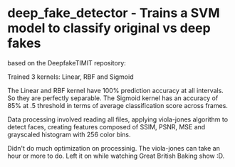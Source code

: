 # deep_fake_detector - Trains a SVM model to classify original vs deep fakes

based on the DeepfakeTIMIT repository:

Trained 3 kernels: Linear, RBF and Sigmoid

The Linear and RBF kernel have 100% prediction accuracy at all intervals.  So they are perfectly separable.  The Sigmoid kernel
has an accuracy of 85% at .5 threshold in terms of average classification score across frames.

Data processing involved reading all files, applying viola-jones algorithm to detect faces, creating features composed of SSIM, PSNR, MSE and grayscaled histogram with 256 color bins.

Didn't do much optimization on processinig.  The viola-jones can take an hour or more to do.  Left it on while watching Great British Baking show :D.

